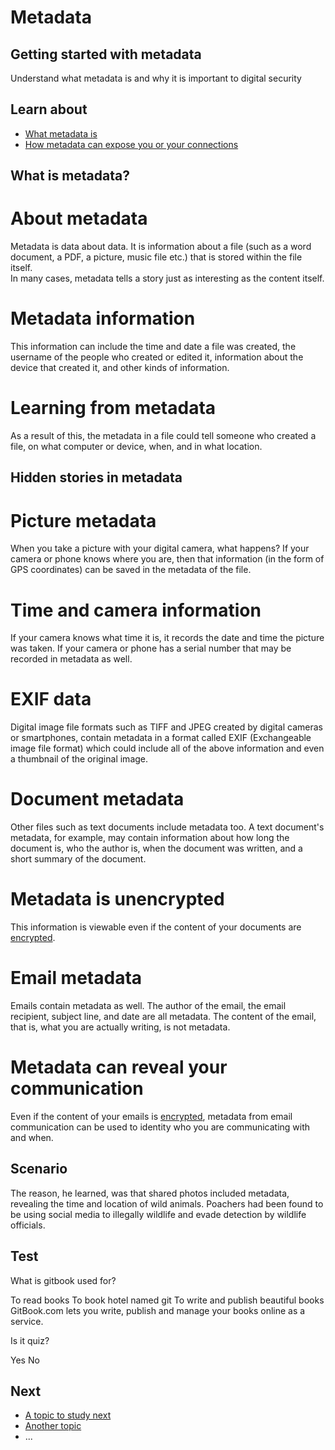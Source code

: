 # Metadata
## Getting started with metadata

Understand what metadata is and why it is important to digital security



## Learn about

- [What metadata is](en/topics/understand-4-digisec/3-metadata/3-1-learn.md)
- [How metadata can expose you or your connections](en/topics/understand-4-digisec/3-metadata/3-2-learn.md)



## What is metadata?

# About metadata
Metadata is data about data. It is information about a file (such as a word document, a PDF, a picture, music file etc.) that is stored within the file itself.
<br>
In many cases, metadata tells a story just as interesting as the content itself.
<br>
# Metadata information
This information can include the time and date a file was created, the username of the people who created or edited it, information about the device that created it, and other kinds of information.
<br>
# Learning from metadata
As a result of this, the metadata in a file could tell someone who created a file, on what computer or device, when, and in what location.



## Hidden stories in metadata

# Picture metadata
When you take a picture with your digital camera, what happens? If your camera or phone knows where you are, then that information (in the form of GPS coordinates) can be saved in the metadata of the file.
<br>
# Time and camera information
If your camera knows what time it is, it records the date and time the picture was taken. If your camera or phone has a serial number that may be recorded in metadata as well.
<br>
# EXIF data
Digital image file formats such as TIFF and JPEG created by digital cameras or smartphones, contain metadata in a format called EXIF (Exchangeable image file format) which could include all of the above information and even a thumbnail of the original image.
<br>
# Document metadata
Other files such as text documents include metadata too. A text document's metadata, for example, may contain information about how long the document is, who the author is, when the document was written, and a short summary of the document.
<br>
# Metadata is unencrypted
This information is viewable even if the content of your documents are [encrypted](en/topics/understand-4-digisec/1-encryption/1-1-intro.md).
<br>
# Email metadata
Emails contain metadata as well. The author of the email, the email recipient, subject line, and date are all metadata. The content of the email, that is, what you are actually writing, is not metadata.
<br>
# Metadata can reveal your communication
Even if the content of your emails is [encrypted](en/topics/understand-4-digisec/1-encryption/1-1-intro.md), metadata from email communication can be used to identity who you are communicating with and when.



## Scenario

The reason, he learned, was that shared photos included metadata, revealing the time and location of wild animals. Poachers had been found to be using social media to illegally wildlife and evade detection by wildlife officials.



## Test

<quiz name="Gitbook Quiz">
    <question multiple>
        <p>What is gitbook used for?</p>
        <answer correct>To read books</answer>
        <answer>To book hotel named git</answer>
        <answer correct>To write and publish beautiful books</answer>
        <explanation>GitBook.com lets you write, publish and manage your books online as a service.</explanation>
    </question>
    <question>
        <p>Is it quiz?</p>
        <answer correct>Yes</answer>
        <answer>No</answer>
    </question>
</quiz>


## Next

 * [A topic to study next](en/topics/_topic/_unit/index.md)
 * [Another topic](en/topics/_topic/_unit/index.md)
 * ...


